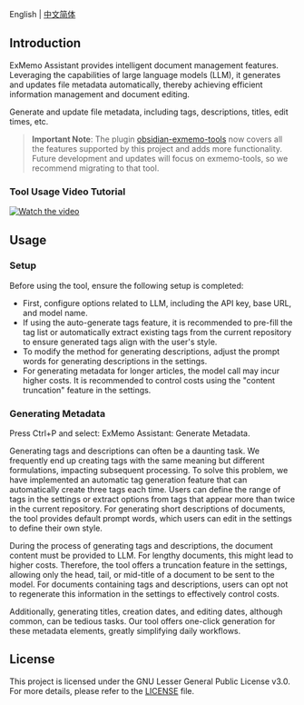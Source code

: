 English | [中文简体](https://github.com/exmemo-ai/obsidian-exmemo-assistant/blob/master/README_cn.md)

## Introduction

ExMemo Assistant provides intelligent document management features. Leveraging the capabilities of large language models (LLM), it generates and updates file metadata automatically, thereby achieving efficient information management and document editing.

Generate and update file metadata, including tags, descriptions, titles, edit times, etc.

> **Important Note**: The plugin [obsidian-exmemo-tools](https://github.com/exmemo-ai/obsidian-exmemo-tools/) now covers all the features supported by this project and adds more functionality. Future development and updates will focus on exmemo-tools, so we recommend migrating to that tool.

### Tool Usage Video Tutorial
[![Watch the video](https://img.youtube.com/vi/5naS9p8a1IE/hqdefault.jpg)](https://www.youtube.com/watch?v=5naS9p8a1IE)

## Usage

### Setup

Before using the tool, ensure the following setup is completed:

* First, configure options related to LLM, including the API key, base URL, and model name.
* If using the auto-generate tags feature, it is recommended to pre-fill the tag list or automatically extract existing tags from the current repository to ensure generated tags align with the user's style.
* To modify the method for generating descriptions, adjust the prompt words for generating descriptions in the settings.
* For generating metadata for longer articles, the model call may incur higher costs. It is recommended to control costs using the "content truncation" feature in the settings.

### Generating Metadata

Press Ctrl+P and select: ExMemo Assistant: Generate Metadata.

Generating tags and descriptions can often be a daunting task. We frequently end up creating tags with the same meaning but different formulations, impacting subsequent processing. To solve this problem, we have implemented an automatic tag generation feature that can automatically create three tags each time. Users can define the range of tags in the settings or extract options from tags that appear more than twice in the current repository. For generating short descriptions of documents, the tool provides default prompt words, which users can edit in the settings to define their own style.

During the process of generating tags and descriptions, the document content must be provided to LLM. For lengthy documents, this might lead to higher costs. Therefore, the tool offers a truncation feature in the settings, allowing only the head, tail, or mid-title of a document to be sent to the model. For documents containing tags and descriptions, users can opt not to regenerate this information in the settings to effectively control costs.

Additionally, generating titles, creation dates, and editing dates, although common, can be tedious tasks. Our tool offers one-click generation for these metadata elements, greatly simplifying daily workflows.

## License

This project is licensed under the GNU Lesser General Public License v3.0. For more details, please refer to the [LICENSE](./LICENSE) file.

